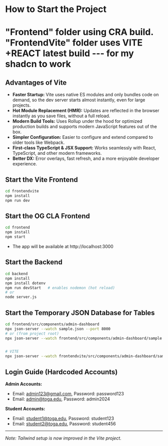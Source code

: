 # How to Start the Project

# "Frontend" folder using CRA build. "FrontendVite" folder uses VITE +REACT latest build --- for my shadcn to work

## Advantages of Vite

- **Faster Startup:** Vite uses native ES modules and only bundles code on demand, so the dev server starts almost instantly, even for large projects.
- **Hot Module Replacement (HMR):** Updates are reflected in the browser instantly as you save files, without a full reload.
- **Modern Build Tools:** Uses Rollup under the hood for optimized production builds and supports modern JavaScript features out of the box.
- **Simpler Configuration:** Easier to configure and extend compared to older tools like Webpack.
- **First-class TypeScript & JSX Support:** Works seamlessly with React, TypeScript, and other modern frameworks.
- **Better DX:** Error overlays, fast refresh, and a more enjoyable developer experience.

## Start the Vite Frontend

```sh
cd frontendvite
npm install
npm run dev
```

## Start the OG CLA Frontend

```sh
cd frontend
npm install
npm start
```

- The app will be available at http://localhost:3000

## Start the Backend

```sh
cd backend
npm install
npm install dotenv
npm run devStart   # enables nodemon (hot reload)
# or
node server.js
```

## Start the Temporary JSON Database for Tables

```sh
cd frontend/src/components/admin-dashboard
npx json-server --watch sample.json --port 8000
# or (from project root)
npx json-server --watch frontend/src/components/admin-dashboard/sample.json --port 8000


# VITE
npx json-server --watch frontendvite/src/components/admin-dashboard/sample.json --port 8000
```

## Login Guide (Hardcoded Accounts)

**Admin Accounts:**

- Email: admin123@gmail.com, Password: password123
- Email: admin@toga.edu, Password: admin2024

**Student Accounts:**

- Email: student1@toga.edu, Password: student123
- Email: student2@toga.edu, Password: student456

---

_Note: Tailwind setup is now improved in the Vite project._
